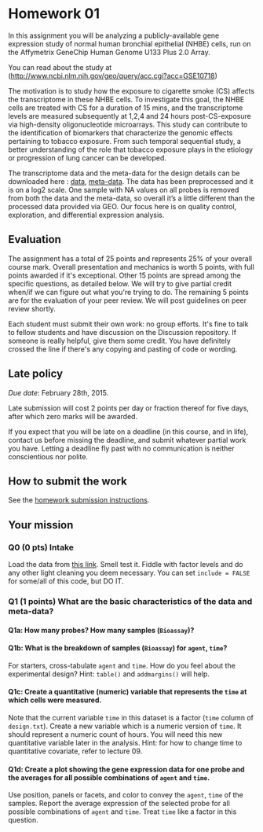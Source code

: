 Homework 01
======================================================================

In this assignment you will be analyzing a publicly-available gene expression study of normal human bronchial epithelial (NHBE) cells, run on the Affymetrix GeneChip Human Genome U133 Plus 2.0 Array.

You can read about the study at (http://www.ncbi.nlm.nih.gov/geo/query/acc.cgi?acc=GSE10718)

The motivation is to study how the exposure to cigarette smoke (CS) affects the transcriptome in these NHBE cells. To investigate this goal, the NHBE cells are treated with CS for a duration of 15 mins, and the transcriptome levels are measured subsequently at 1,2,4 and 24 hours post-CS-exposure via high-density oligonucleotide microarrays. This study can contribute to the identification of biomarkers that characterize the genomic effects pertaining to tobacco exposure. From such temporal sequential study, a better understanding of the role that tobacco exposure plays in the etiology or progression of lung cancer can be developed. 

The transcriptome data and the meta-data for the design details can be downloaded here : [data](https://github.com/STAT540-UBC/STAT540-UBC.github.io/blob/master/homework/hw01/hw1Data/data.txt.gz?raw=true), [meta-data](https://raw.githubusercontent.com/STAT540-UBC/STAT540-UBC.github.io/master/homework/hw01/hw1Data/design.txt). The data has been preprocessed and it is on a log2 scale. One sample with NA values on all probes is removed from both the data and the meta-data, so overall it’s a little different than the processed data provided via GEO. Our focus here is on quality control, exploration, and differential expression analysis. 

## Evaluation

The assignment has a total of 25 points and represents 25% of your overall course mark. Overall presentation and mechanics is worth 5 points, with full points awarded if it's exceptional. Other 15 points are spread among the specific questions, as detailed below. We will try to give partial credit when/if we can figure out what you're trying to do. The remaining 5 points are for the evaluation of your peer review. We will post guidelines on peer review shortly.

Each student must submit their own work: no group efforts. It's fine to talk to fellow students and have discussion on the Discussion repository. If someone is really helpful, give them some credit. You have definitely crossed the line if there's any copying and pasting of code or wording. 

## Late policy

*Due date*: February 28th, 2015.

Late submission will cost 2 points per day or fraction thereof
for five days, after which zero marks will be awarded.

If you expect that you will be late on a deadline (in this course, and
in life), contact us before missing the deadline, and submit whatever
partial work you have. Letting a deadline fly past with no
communication is neither conscientious nor polite.

## How to submit the work

See the [homework submission instructions](http://htmlpreview.github.io/?https://raw.github.com/STAT540-UBC/STAT540-UBC.github.io/blob/master/assignments.html). 


## Your mission

### Q0 **(0 pts)** Intake

Load the data from [this link](https://github.com/STAT540-UBC/STAT540-UBC.github.io/tree/master/homework/hw01/hw1Data). Smell test it. Fiddle with factor levels and do any other light cleaning you deem necessary. You can set `include = FALSE` for some/all of this code, but DO IT.


### Q1 **(1 points)** What are the basic characteristics of the data and meta-data? 

#### Q1a: How many probes? How many samples (`Bioassay`)?

#### Q1b: What is the breakdown of samples (`Bioassay`) for `agent`, `time`?

For starters, cross-tabulate `agent` and `time`. How do you feel about the experimental design? Hint: `table()` and `addmargins()` will help.


#### Q1c: Create a quantitative (numeric) variable that represents the `time` at which cells were measured. 

Note that the current variable `time` in this dataset is a factor (`time` column of `design.txt`). Create a new variable which is a numeric version of `time`. It should represent a numeric count of hours. You will need this new quantitative variable later in the analysis. Hint: for how to change time to quantitative covariate, refer to lecture 09.


#### Q1d: Create a plot showing the gene expression data for one probe and the averages for all possible combinations of `agent` and `time`.

Use position, panels or facets, and color to convey the `agent`, `time` of the samples. Report the average expression of the selected probe for all possible combinations of `agent` and `time`. Treat `time` like a factor in this question.






